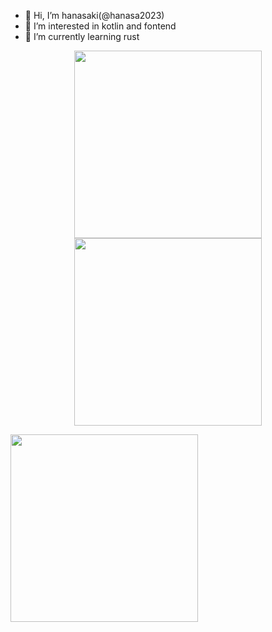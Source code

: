 - 👋 Hi, I’m hanasaki(@hanasa2023)
- 👀 I’m interested in kotlin and fontend
- 🌱 I’m currently learning rust

<!---
hanasa2023/hanasa2023 is a ✨ special ✨ repository because its `README.md` (this file) appears on your GitHub profile.
You can click the Preview link to take a look at your changes.
--->
<p align="center">
    <img width="300px" src="https://github-readme-stats.vercel.app/api?username=hanasa2023&theme=catppuccin_mocha&show_icons=true"></img>
    <img width="300px" src="https://github-readme-stats.vercel.app/api/top-langs/?username=hanasa2023&theme=catppuccin_mocha&layout=compact&langs_count=10"></img>
</p>
<p aligin="center">
    <img width="300px" src="https://github-readme-activity-graph.vercel.app/graph?username=hanasa2023&theme=react-dark"></img>
</p>
